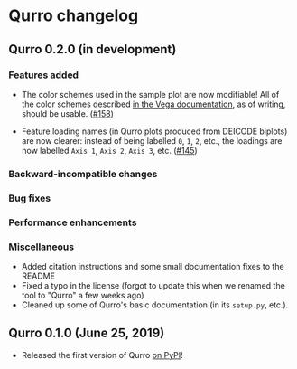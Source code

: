 # Qurro changelog

## Qurro 0.2.0 (in development)
### Features added
- The color schemes used in the sample plot are now modifiable! All of the
  color schemes described
  [in the Vega documentation](https://vega.github.io/vega/docs/schemes/), as of
  writing, should be usable.
  ([#158](https://github.com/fedarko/qurro/issues/158))

- Feature loading names (in Qurro plots produced from DEICODE biplots) are now
  clearer: instead of being labelled `0`, `1`, `2`, etc., the loadings are now
  labelled `Axis 1`, `Axis 2`, `Axis 3`, etc.
  ([#145](https://github.com/fedarko/qurro/issues/145))
### Backward-incompatible changes
### Bug fixes
### Performance enhancements
### Miscellaneous 
- Added citation instructions and some small documentation fixes to the README
- Fixed a typo in the license (forgot to update this when we renamed the tool
  to "Qurro" a few weeks ago)
- Cleaned up some of Qurro's basic documentation (in its `setup.py`, etc.).

## Qurro 0.1.0 (June 25, 2019)
- Released the first version of Qurro [on PyPI](https://pypi.org/project/qurro/)!
